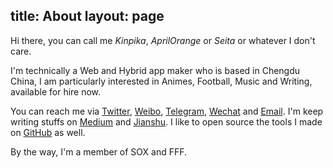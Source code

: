 title: About
layout: page
---
Hi there, you can call me _Kinpika_, _AprilOrange_ or _Seita_ or whatever I don't care.

I'm technically a Web and Hybrid app maker who is based in Chengdu China, I am particularly interested in Animes, Football, Music and Writing, available for hire now.

You can reach me via [Twitter](https://twitter.com/siyuejulin), [Weibo](http://weibo.com/zengxinyu), [Telegram](https://telegram.me/aprilorange), [Wechat](http://r.loli.io/bEfqIj.jpg) and [Email](mailto:kinpika@outlook.com). I'm keep writing stuffs on [Medium](http:///medium.com/@sox) and [Jianshu](http://www.jianshu.com/users/c3ecb718fee1). I like to open source the tools I made on [GitHub](https://github.com/aprilorange/) as well.

By the way, I'm a member of SOX and FFF.
